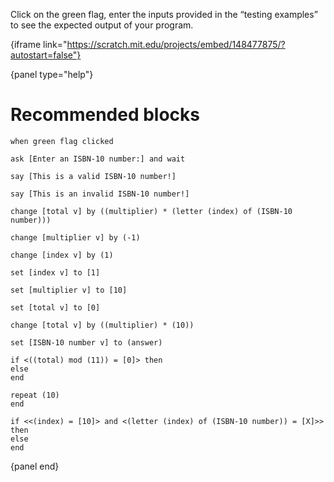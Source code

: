 Click on the green flag, enter the inputs provided in the “testing examples” to
see the expected output of your program.

{iframe link="https://scratch.mit.edu/projects/embed/148477875/?autostart=false"}

{panel type="help"}

# Recommended blocks

```scratch:split:random
when green flag clicked

ask [Enter an ISBN-10 number:] and wait
```

```scratch:split:random
say [This is a valid ISBN-10 number!]

say [This is an invalid ISBN-10 number!]
```

```scratch:split:random
change [total v] by ((multiplier) * (letter (index) of (ISBN-10 number)))

change [multiplier v] by (-1)

change [index v] by (1)

set [index v] to [1]

set [multiplier v] to [10]

set [total v] to [0]

change [total v] by ((multiplier) * (10))

set [ISBN-10 number v] to (answer)
```

```scratch:split:random
if <((total) mod (11)) = [0]> then
else
end

repeat (10)
end

if <<(index) = [10]> and <(letter (index) of (ISBN-10 number)) = [X]>> then
else
end
```

{panel end}
